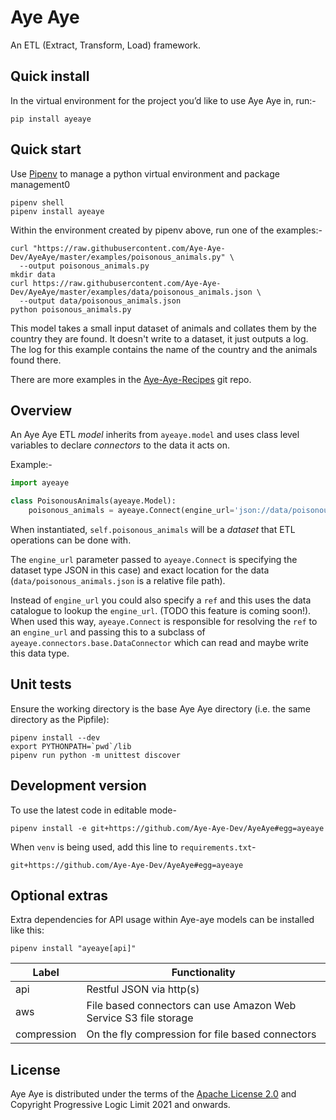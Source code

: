 # Aye Aye

An ETL (Extract, Transform, Load) framework.

## Quick install

In the virtual environment for the project you’d like to use Aye Aye in, run:-

```shell
pip install ayeaye
```

## Quick start

Use [Pipenv](https://pipenv.pypa.io/en/latest/) to manage a python virtual environment and package management0

```shell
pipenv shell
pipenv install ayeaye
```

Within the environment created by pipenv above, run one of the examples:-

```shell
curl "https://raw.githubusercontent.com/Aye-Aye-Dev/AyeAye/master/examples/poisonous_animals.py" \
  --output poisonous_animals.py
mkdir data
curl https://raw.githubusercontent.com/Aye-Aye-Dev/AyeAye/master/examples/data/poisonous_animals.json \
  --output data/poisonous_animals.json
python poisonous_animals.py 
```

This model takes a small input dataset of animals and collates them by the country they are found. It doesn't write to a dataset, it just outputs a log. The log for this example contains the name of the country and the animals found there.

There are more examples in the [Aye-Aye-Recipes](https://github.com/Aye-Aye-Dev/Aye-Aye-Recipes) git repo.


## Overview

An Aye Aye ETL *model* inherits from `ayeaye.model` and uses class level variables to declare *connectors* to the data it acts on.

Example:-

```python
import ayeaye

class PoisonousAnimals(ayeaye.Model):
    poisonous_animals = ayeaye.Connect(engine_url='json://data/poisonous_animals.json')
```

When instantiated, `self.poisonous_animals` will be a *dataset* that ETL operations can be done with.

The `engine_url` parameter passed to `ayeaye.Connect` is specifying the dataset type JSON in this case) and exact location for the data (`data/poisonous_animals.json` is a relative file path).

Instead of `engine_url` you could also specify a `ref` and this uses the data catalogue to lookup the `engine_url`. (TODO this feature is coming soon!). When used this way, `ayeaye.Connect` is responsible for resolving the `ref` to an `engine_url` and passing this to a subclass of `ayeaye.connectors.base.DataConnector` which can read and maybe write this data type.


## Unit tests

Ensure the working directory is the base Aye Aye directory (i.e. the same directory as the Pipfile):
```shell
pipenv install --dev
export PYTHONPATH=`pwd`/lib
pipenv run python -m unittest discover
```

## Development version

To use the latest code in editable mode-

```shell
pipenv install -e git+https://github.com/Aye-Aye-Dev/AyeAye#egg=ayeaye
```

When `venv` is being used, add this line to `requirements.txt`-

```
git+https://github.com/Aye-Aye-Dev/AyeAye#egg=ayeaye
```

## Optional extras

Extra dependencies for API usage within Aye-aye models can be installed like this:

```shell
pipenv install "ayeaye[api]"
```

| Label | Functionality |
| --- | --- |
| api | Restful JSON via http(s) |
| aws | File based connectors can use Amazon Web Service S3 file storage |
| compression | On the fly compression for file based connectors |


## License

Aye Aye is distributed under the terms of the [Apache License 2.0](https://www.apache.org/licenses/LICENSE-2.0.html) and Copyright Progressive Logic Limit 2021 and onwards.
